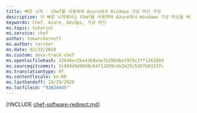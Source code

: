 ```yaml
---
title: 빠른 시작 - Chef를 사용하여 Azure에서 Windows 가상 머신 구성
description: 이 빠른 시작에서는 Chef를 사용하여 Azure에서 Windows 가상 머신을 배포하고 구성하는 방법을 알아봅니다.
keywords: Chef, Azure, DevOps, 가상 머신
ms.topic: tutorial
ms.service: chef
author: tomarchermsft
ms.author: tarcher
ms.date: 02/22/2020
ms.custom: devx-track-chef
ms.openlocfilehash: 22040ec2ba4368ede7b29b4be1959c27f126289d
ms.sourcegitcommit: 3c904d8d89d0cb4f13209cde3425c5307b83237c
ms.translationtype: HT
ms.contentlocale: ko-KR
ms.lasthandoff: 10/29/2020
ms.locfileid: "93024045"
---
```

[!INCLUDE [chef-software-redirect.md](includes/chef-software-redirect.md)]